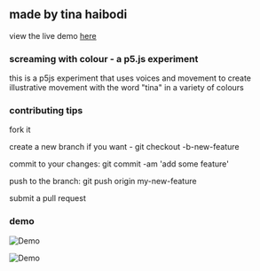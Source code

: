 
## made by tina haibodi

view the live demo [here](https://creativescreaming.tinahaibodi.gitub.io/)

###  screaming with colour - a p5.js experiment

this is a p5js experiment that uses voices and movement to create illustrative movement with the word "tina" in a variety of colours 

### contributing tips
fork it

create a new branch if you want - git checkout -b-new-feature

commit to your changes: git commit -am 'add some feature'

push to the branch: git push origin my-new-feature

submit a pull request

### demo


![Demo](https://raw.githubusercontent.com/tinahaibodi/creativescreaming/master/webscreen.gif)

![Demo](https://raw.githubusercontent.com/tinahaibodi/creativescreaming/master/webscreen2.gif)
